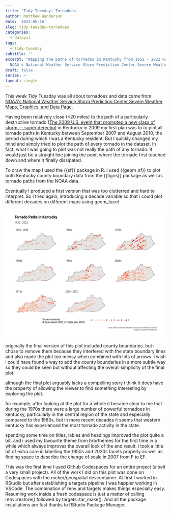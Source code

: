 ```yaml
---
title: 'Tidy Tuesday: Tornadoes'
author: Matthew Henderson
date: '2023-05-16'
slug: tidy-tuesday-tornadoes
categories:
  - dataviz
tags:
  - tidy-tuesday
subtitle: ''
excerpt: "Mapping the paths of tornados in Kentucky from 1952 - 2022 with the sf packing in R and data from
  NOAA's National Weather Service Storm Prediction Center Severe Weather Maps, Graphics, and Data Page"
draft: false
series: ~
layout: single
---
```


This week Tidy Tuesday was all about tornadoes and data came from 
[NOAA's National Weather Service Storm Prediction Center Severe Weather Maps, Graphics, and Data Page](https://www.spc.noaa.gov/wcm/).

Having been relatively close (<20 miles) to the path of a particularly destructive tornado
([The 2009 U.S. event that prompted a new class of storm — super derecho](https://ca.news.yahoo.com/2009-u-event-prompted-class-085003480.html))
in Kentucky in 2009
my first plan was to to plot all tornado paths in Kentucky between September 2007 and August 2010,
the period during which I was a Kentucky resident.
But I quickly changed my mind and simply tried to plot the path of every tornado in the dataset.
In fact, what I was going to plot was not really the path of any tornado.
It would just be a straight line joining the point where the tornado first touched down and where it finally dissipated.

To draw the map I used the {{sf}} package in R.
I used {{geom_sf}} to plot both Kentucky county boundary data from the {{tigris}} package as well as tornado paths from the NOAA data.

Eventually I produced a first version that was too clutterred and hard to interpret.
So I tried again, introducing a decade variable so that i could plot different decades on different maps using geom_facet.

![This image shows a grid of maps of the US state of Kentucky. Each map represents a different decade and is filled with coloured arrows showing the paths of tornadoes in that decade. The arrows are coloured according to the intensity of the tornado. The plot shows that during the 1980s there were relatively few tornadoes in Kentucky while in the 1970s there were a large number of very intense torndoes. In recent decades the number of tornadoes appears to have increased but there are fewer of high intensity.](ky-tornadoes-plot.png)

originally the final version of this plot included county boundaries.
but i chose to remove them because they interfered with the state boundary lines and also made the plot too messy when combined with lots of arrows.
i wish i could have found a way to add the county boundaries in a more subtle way so they could be seen but without affecting the overall simplicity of the final plot.

although the final plot arguably lacks a compelling story i think it does have the property of allowing the viewer to find something interesting by exploring the plot.

for example, after looking at the plot for a whole it became clear to me that during the 1970s there were a large number of powerful tornadoes in kentucky, particularly in the central region of the state and especially compared to the 1980s.
but in more recent decades it seems that western kentucky has experienced the most tornado activity in the state.

spending some time on titles, lables and headings improved the plot quite a bit.
and i used my favourite theme from hrbrthemes for the first time in a while which always improves the overall look of the end result.
i took a little bit of extra care in labelling the 1950s and 2020s facets properly as well as finding space to describe the change of scale in 2007 from F to EF.

This was the first time I used Github Codespaces for an entire project (albeit a very small project).
All of the work I did on this plot was done on Codespaces with the rocker/geospatial devcontainer.
At first I worked in RStudio but after establishing a targets pipeline I was happier working in VSCode.
The combination of renv and targets makes things especially easy.
Resuming work inside a fresh codespace is just a matter of calling renv::restore() followed by targets::tar_make().
And all the package installations are fast thanks to RStudio Package Manager.
